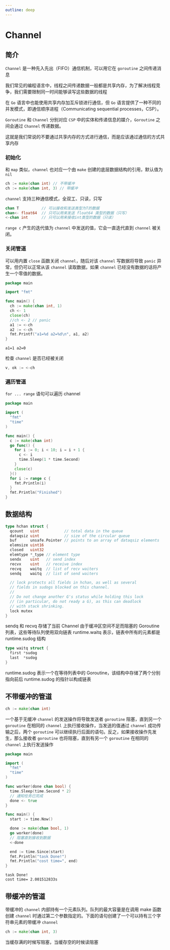```yaml
---
outline: deep
---
```


# Channel

## 简介

`Channel` 是一种先入先出（FIFO）通信机制，可以用它在 `goroutine` 之间传递消息

我们常见的编程语言中，线程之间传递数据一般都是共享内存，为了解决线程竞争，我们需要限制同一时间能够读写这些数据的线程

在 `Go` 语言中也能使用共享内存加互斥锁进行通信，但 `Go` 语言提供了一种不同的并发模式，即通信顺序进程（Communicating sequential processes，CSP）。

`Goroutine` 和 `Channel` 分别对应 `CSP` 中的实体和传递信息的媒介，`Goroutine` 之间会通过 `Channel` 传递数据。

这就是我们常说的不要通过共享内存的方式进行通信，而是应该通过通信的方式共享内存

### 初始化

和 `map` 类似，`channel` 也对应一个由 `make` 创建的底层数据结构的引用，默认值为 `nil`

```go
ch := make(chan int) // 不带缓冲
ch := make(chan int, 3) // 带缓冲
```

`channel` 支持三种通信模式，全双工、只读，只写

```go
chan T          // 可以接收和发送类型为T的数据
chan<- float64  // 只可以用来发送 float64 类型的数据（只写）
<-chan int      // 只可以用来接收int类型的数据（只读）
```

`range c` 产生的迭代值为 `channel` 中发送的值，它会一直迭代直到 `channel` 被关闭。
### 关闭管道

可以用内置 `close` 函数关闭 `channel`，随后对该 `channel` 写数据将导致 `panic` 异常，但仍可以正常从该 `channel` 读取数据，如果 `channel` 已经没有数据的话将产生一个零值的数据。

```go
package main

import "fmt"

func main() {
  ch := make(chan int, 1)
  ch <- 1
  close(ch)
  //ch <- 2 // panic
  a1 := <-ch
  a2 := <-ch
  fmt.Printf("a1=%d a2=%d\n", a1, a2)
}
```

```shell
a1=1 a2=0
```

检查 `channel` 是否已经被关闭

```go
v, ok := <-ch
```

### 遍历管道

`for ... range` 语句可以遍历 channel

```go
package main

import (
  "fmt"
  "time"
)

func main() {
  c := make(chan int)
  go func() {
    for i := 0; i < 10; i = i + 1 {
      c <- i
      time.Sleep(1 * time.Second)
    }
    close(c)
  }()
  for i := range c {
    fmt.Println(i)
  }
  fmt.Println("Finished")
}
```

## 数据结构

```go
type hchan struct {
  qcount   uint           // total data in the queue
  dataqsiz uint           // size of the circular queue
  buf      unsafe.Pointer // points to an array of dataqsiz elements
  elemsize uint16
  closed   uint32
  elemtype *_type // element type
  sendx    uint   // send index
  recvx    uint   // receive index
  recvq    waitq  // list of recv waiters
  sendq    waitq  // list of send waiters

  // lock protects all fields in hchan, as well as several
  // fields in sudogs blocked on this channel.
  //
  // Do not change another G's status while holding this lock
  // (in particular, do not ready a G), as this can deadlock
  // with stack shrinking.
  lock mutex
}
```

sendq 和 recvq 存储了当前 Channel 由于缓冲区空间不足而阻塞的 Goroutine 列表，这些等待队列使用双向链表 runtime.waitq 表示，链表中所有的元素都是 runtime.sudog 结构

```go
type waitq struct {
  first *sudog
  last  *sudog
}
```

runtime.sudog 表示一个在等待列表中的 Goroutine，该结构中存储了两个分别指向前后 runtime.sudog 的指针以构成链表

## 不带缓冲的管道

```go
ch := make(chan int)
```

一个基于无缓冲 `channel` 的发送操作将导致发送者 `goroutine` 阻塞，直到另一个 `goroutine` 在相同的 `channel` 上执行接收操作，当发送的值通过 `channel` 成功传输之后，两个 `goroutine` 可以继续执行后面的语句。反之，如果接收操作先发生，那么接收者 `goroutine` 也将阻塞，直到有另一个 `goroutine` 在相同的 `channel` 上执行发送操作

```go
package main

import (
  "fmt"
  "time"
)

func worker(done chan bool) {
  time.Sleep(time.Second * 2)
  // 通知任务已完成
  done <- true
}

func main() {
  start := time.Now()

  done := make(chan bool, 1)
  go worker(done)
  // 阻塞直到接收到数据
  <-done

  end := time.Since(start)
  fmt.Println("task Done!")
  fmt.Println("cost time=", end)
}
```

```shell
task Done!
cost time= 2.001512833s
```

## 带缓冲的管道

带缓冲的 `channel` 内部持有一个元素队列。队列的最大容量是在调用 make 函数创建 `channel` 时通过第二个参数指定的。下面的语句创建了一个可以持有三个字符串元素的带缓冲 `channel`

```go
ch := make(chan int, 3)
```

当缓存满的时候写阻塞，当缓存空的时候读阻塞
